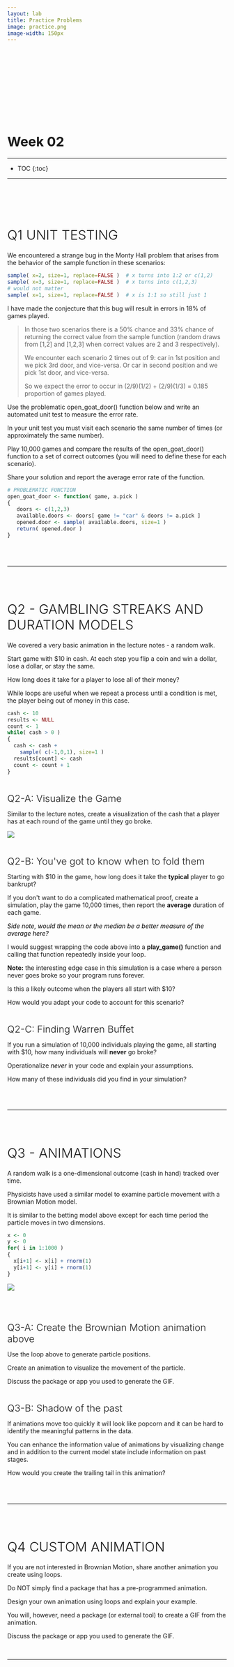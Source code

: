 ```yaml
---
layout: lab
title: Practice Problems 
image: practice.png
image-width: 150px
---
```


<div class = "uk-container uk-container-small">

<br>
<br>


# Week 02

-----------------------

* TOC
{:toc}

-----------------------

<br>
  
## Q1 UNIT TESTING

We encountered a strange bug in the Monty Hall problem that arises from the behavior of the sample function in these scenarios: 
  
```r
sample( x=2, size=1, replace=FALSE )  # x turns into 1:2 or c(1,2)
sample( x=3, size=1, replace=FALSE )  # x turns into c(1,2,3)
# would not matter
sample( x=1, size=1, replace=FALSE )  # x is 1:1 so still just 1  
```
  
I have made the conjecture that this bug will result in errors in 18% of games played. 
  
> In those two scenarios there is a 50% chance and 33% chance of returning the correct value from the sample function (random draws from [1,2] and [1,2,3] when correct values are 2 and 3 respectively).
> 
> We encounter each scenario 2 times out of 9: car in 1st position and we pick 3rd door, and vice-versa. Or car in second position and we pick 1st door, and vice-versa.
> 
> So we expect the error to occur in (2/9)(1/2) + (2/9)(1/3) = 0.185 proportion of games played. 

Use the problematic open_goat_door() function below and write an automated unit test to measure the error rate. 
  
In your unit test you must visit each scenario the same number of times (or approximately the same number). 

Play 10,000 games and compare the results of the open_goat_door() function to a set of correct outcomes (you will need to define these for each scenario). 
  
Share your solution and report the average error rate of the function. 
  
```r
# PROBLEMATIC FUNCTION 
open_goat_door <- function( game, a.pick )
{
   doors <- c(1,2,3)
   available.doors <- doors[ game != "car" & doors != a.pick ] 
   opened.door <- sample( available.doors, size=1 )
   return( opened.door ) 
}
```
  
<br>
<br>
<hr>
  
  
  
  
## Q2 - GAMBLING STREAKS AND DURATION MODELS

We covered a very basic animation in the lecture notes - a random walk. 

Start game with $10 in cash. At each step you flip a coin and win a dollar, lose a dollar, or stay the same. 

How long does it take for a player to lose all of their money?

While loops are useful when we repeat a process until a condition is met, the player being out of money in this case. 

```r
cash <- 10  
results <- NULL
count <- 1  
while( cash > 0 )
{
  cash <- cash +   
    sample( c(-1,0,1), size=1 )  
  results[count] <- cash  
  count <- count + 1  
}
```


### Q2-A: Visualize the Game

Similar to the lecture notes, create a visualization of the cash that a player has at each round of the game until they go broke. 

![](https://watts-college.github.io/cpp-527-fall-2021/lectures/p-02-loops_files/figure-html/unnamed-chunk-32-1.png)
           
### Q2-B: You've got to know when to fold them

Starting with $10 in the game, how long does it take the **typical** player to go bankrupt? 

If you don't want to do a complicated mathematical proof,  create a simulation, play the game 10,000 times, then report the **average** duration of each game.

*Side note, would the mean or the median be a better measure of the average here?*

I would suggest wrapping the code above into a **play_game()** function and calling that function repeatedly inside your loop. 

**Note:** the interesting edge case in this simulation is a case where a person never goes broke so your program runs forever. 

Is this a likely outcome when the players all start with $10? 

How would you adapt your code to account for this scenario? 



### Q2-C: Finding Warren Buffet

If you run a simulation of 10,000 individuals playing the game, all starting with $10, how many individuals will **never** go broke? 

Operationalize *never* in your code and explain your assumptions. 

How many of these individuals did you find in your simulation? 

<br>
<br>
<hr>


  
  
  
## Q3 - ANIMATIONS

A random walk is a one-dimensional outcome (cash in hand) tracked over time. 

Physicists have used a similar model to examine particle movement with a Brownian Motion model. 

It is similar to the betting model above except for each time period the particle moves in two dimensions. 

```r
x <- 0  
y <- 0 
for( i in 1:1000 )
{
  x[i+1] <- x[i] + rnorm(1)
  y[i+1] <- y[i] + rnorm(1)
}
```

![](https://raw.githubusercontent.com/DS4PS/cpp-527-spr-2020/master/lectures/gifs/brownian_motion.gif)



<br>
  
### Q3-A: Create the Brownian Motion animation above

Use the loop above to generate particle positions. 

Create an animation to visualize the movement of the particle.

Discuss the package or app you used to generate the GIF. 

### Q3-B: Shadow of the past

If animations move too quickly it will look like popcorn and it can be hard to identify the meaningful patterns in the data. 

You can enhance the information value of animations by visualizing change and in addition to the current model state include information on past stages. 

How would you create the trailing tail in this animation? 

<br>
<br>
<hr>
  
  
  
  
## Q4 CUSTOM ANIMATION

If you are not interested in Brownian Motion, share another animation you create using loops. 
            
Do NOT simply find a package that has a pre-programmed animation. 
            
Design your own animation using loops and explain your example. 

You will, however, need a package (or external tool) to create a GIF from the animation. 

Discuss the package or app you used to generate the GIF.

<br>
<hr>
<br>
<br>

</div>
 
<style>
em {
    color: black;
} 
  
h1{
  font-size:calc(2em + 0.25vw) !important;
  margin-top:160px !important;
  margin-bottom:20px;
  } 
  
h2{
  font-size:calc(2em + 0.25vw) !important;
  font-weight:300;
  margin-top:80px !important;
  margin-bottom:20px;
  } 

h3{
  font-size:calc(1.4em + 0.25vw);
  font-weight:300;
  margin-top:40px !important;
  margin-bottom:10px;} 
   

ul a:hover {
  color: #337ab7;
  text-decoration: none;
  font-weight: normal;
} 

#markdown-toc ul {
  font-size:calc(0.85em + 0.25vw);
  line-height:1.2;
  font-weight: bold;
} 
#markdown-toc ul li {
  list-style-type: disc !important;
  font-size:calc(0.65em + 0.25vw);
  line-height:1.2;
  margin-left: 20px;
}  
#markdown-toc a {
  color: black;
  font-size:calc(0.65em + 0.25vw);
  line-height:1.2;
  font-weight: normal;
}  
#markdown-toc a:hover {
    color: black;
    text-decoration: none;
    font-weight: bold;
}

</style>
